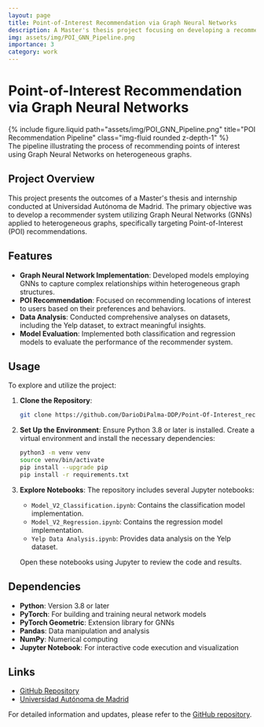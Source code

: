 ```yaml
---
layout: page
title: Point-of-Interest Recommendation via Graph Neural Networks
description: A Master's thesis project focusing on developing a recommender system using Graph Neural Networks on heterogeneous graphs.
img: assets/img/POI_GNN_Pipeline.png
importance: 3
category: work
---
```


# Point-of-Interest Recommendation via Graph Neural Networks

<div class="row">
  <div class="col-sm mt-3 mt-md-0">
    {% include figure.liquid path="assets/img/POI_GNN_Pipeline.png" title="POI Recommendation Pipeline" class="img-fluid rounded z-depth-1" %}
  </div>
</div>
<div class="caption">
  The pipeline illustrating the process of recommending points of interest using Graph Neural Networks on heterogeneous graphs.
</div>

## Project Overview

This project presents the outcomes of a Master's thesis and internship conducted at Universidad Autónoma de Madrid. The primary objective was to develop a recommender system utilizing Graph Neural Networks (GNNs) applied to heterogeneous graphs, specifically targeting Point-of-Interest (POI) recommendations.

## Features

- **Graph Neural Network Implementation**: Developed models employing GNNs to capture complex relationships within heterogeneous graph structures.
- **POI Recommendation**: Focused on recommending locations of interest to users based on their preferences and behaviors.
- **Data Analysis**: Conducted comprehensive analyses on datasets, including the Yelp dataset, to extract meaningful insights.
- **Model Evaluation**: Implemented both classification and regression models to evaluate the performance of the recommender system.

## Usage

To explore and utilize the project:

1. **Clone the Repository**:
   ```bash
   git clone https://github.com/DarioDiPalma-DDP/Point-Of-Interest_recommendation-through-GNNs-on-heterogeneous-graphs.git
   ```
2. **Set Up the Environment**:
   Ensure Python 3.8 or later is installed. Create a virtual environment and install the necessary dependencies:
   ```bash
   python3 -m venv venv
   source venv/bin/activate
   pip install --upgrade pip
   pip install -r requirements.txt
   ```
3. **Explore Notebooks**:
   The repository includes several Jupyter notebooks:
   - `Model_V2_Classification.ipynb`: Contains the classification model implementation.
   - `Model_V2_Regression.ipynb`: Contains the regression model implementation.
   - `Yelp Data Analysis.ipynb`: Provides data analysis on the Yelp dataset.
   
   Open these notebooks using Jupyter to review the code and results.

## Dependencies

- **Python**: Version 3.8 or later
- **PyTorch**: For building and training neural network models
- **PyTorch Geometric**: Extension library for GNNs
- **Pandas**: Data manipulation and analysis
- **NumPy**: Numerical computing
- **Jupyter Notebook**: For interactive code execution and visualization

## Links

- [GitHub Repository](https://github.com/DarioDiPalma-DDP/Point-Of-Interest_recommendation-through-GNNs-on-heterogeneous-graphs)
- [Universidad Autónoma de Madrid](https://www.uam.es/)

For detailed information and updates, please refer to the [GitHub repository](https://github.com/DarioDiPalma-DDP/Point-Of-Interest_recommendation-through-GNNs-on-heterogeneous-graphs).
